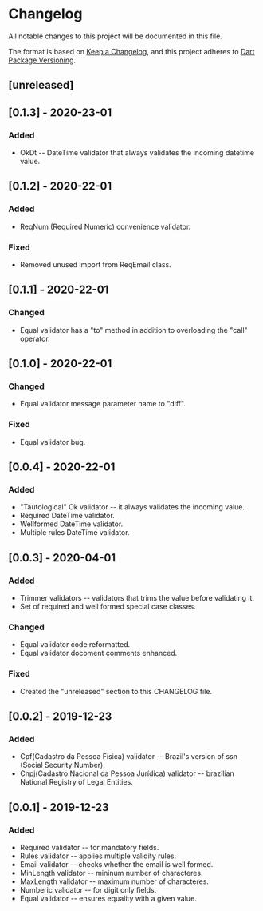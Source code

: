 # Changelog
All notable changes to this project will be documented in this file.

The format is based on [Keep a Changelog](https://keepachangelog.com/en/1.0.0/),
and this project adheres to [Dart Package Versioning](https://dart.dev/tools/pub/versioning).

## [unreleased]

## [0.1.3] - 2020-23-01
### Added
- OkDt -- DateTime validator that always validates the incoming datetime value.
## [0.1.2] - 2020-22-01
### Added
- ReqNum (Required Numeric) convenience validator.
### Fixed
- Removed unused import from ReqEmail class.

## [0.1.1] - 2020-22-01
### Changed
- Equal validator has a "to" method in addition to overloading the "call" operator.

## [0.1.0] - 2020-22-01
### Changed
- Equal validator message parameter name to "diff".
### Fixed
- Equal validator bug.

## [0.0.4] - 2020-22-01
### Added
- "Tautological" Ok validator -- it always validates the incoming value.
- Required DateTime validator.
- Wellformed DateTime validator.
- Multiple rules DateTime validator.

## [0.0.3] - 2020-04-01
### Added
- Trimmer validators -- validators that trims the value before validating it.
- Set of required and well formed special case classes.
### Changed
- Equal validator code reformatted.
- Equal validator docoment comments enhanced.
### Fixed
- Created the "unreleased" section to this CHANGELOG file.

## [0.0.2] - 2019-12-23
### Added
- Cpf(Cadastro da Pessoa Física) validator -- Brazil's version of ssn (Social Security Number).
- Cnpj(Cadastro Nacional da Pessoa Jurídica) validator -- brazilian National Registry of Legal Entities. 
## [0.0.1] - 2019-12-23
### Added
- Required validator -- for mandatory fields.
- Rules validator -- applies multiple validity rules.
- Email validator -- checks whether the email is well formed.
- MinLength validator -- mininum number of characteres.
- MaxLength validator -- maximum number of characteres.
- Numberic validator -- for digit only fields.
- Equal validator -- ensures equality with a given value.
